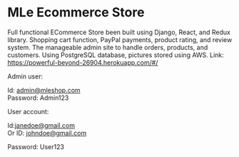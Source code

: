 # MLe Ecommerce Store

Full functional ECommerce Store been built using Django, React, and Redux library. 
Shopping cart function, PayPal payments, product rating, and review system. 
The manageable admin site to handle orders, products, and customers.
Using PostgreSQL database, pictures stored using AWS. 
Link: https://powerful-beyond-26904.herokuapp.com/#/

Admin user:

Id: admin@mleshop.com  
Password: Admin123  

User account:

Id:janedoe@gmail.com  
Or ID: johndoe@gmail.com  

Password: User123  
